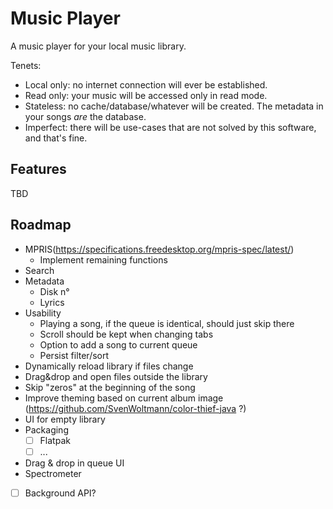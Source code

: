 # Music Player

A music player for your local music library.

Tenets:
 - Local only: no internet connection will ever be established.
 - Read only: your music will be accessed only in read mode.
 - Stateless: no cache/database/whatever will be created. The metadata in your songs _are_ the database.
 - Imperfect: there will be use-cases that are not solved by this software, and that's fine.

## Features

TBD

## Roadmap

- MPRIS(https://specifications.freedesktop.org/mpris-spec/latest/)
  - Implement remaining functions
- Search
- Metadata
  - Disk n°
  - Lyrics
- Usability
  - Playing a song, if the queue is identical, should just skip there
  - Scroll should be kept when changing tabs
  - Option to add a song to current queue
  - Persist filter/sort
- Dynamically reload library if files change
- Drag&drop and open files outside the library
- Skip "zeros" at the beginning of the song
- Improve theming based on current album image (https://github.com/SvenWoltmann/color-thief-java ?)
- UI for empty library
- Packaging
  - [ ] Flatpak
  - [ ] ...
- Drag & drop in queue UI
- Spectrometer
- [ ] Background API?


